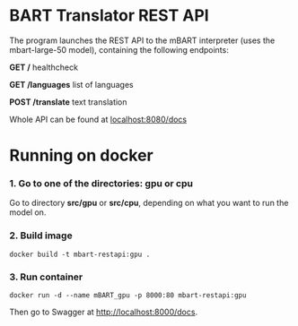 # BART Translator REST API

The program launches the REST API to the mBART interpreter (uses the mbart-large-50 model), containing the following endpoints:

**GET /**           healthcheck

**GET /languages**  list of languages

**POST /translate** text translation

Whole API can be found at [localhost:8080/docs](http://localhost:8080/docs)

# Running on docker
### 1. Go to one of the directories: gpu or cpu
Go to directory **src/gpu** or **src/cpu**, depending on what you want to run the model on.

### 2. Build image
```
docker build -t mbart-restapi:gpu .
```

### 3. Run container
```
docker run -d --name mBART_gpu -p 8000:80 mbart-restapi:gpu
```

Then go to Swagger at [http://localhost:8000/docs](http://localhost:8000/docs).
